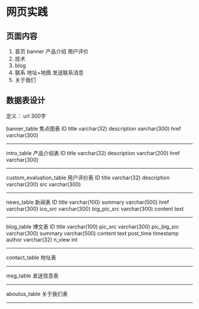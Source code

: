 # 网页实践

## 页面内容

1. 首页
	banner
	产品介绍
	用户评价
2. 技术
3. blog
4. 联系
	地址+地图
	发送联系消息
5. 关于我们

## 数据表设计

定义：
url		300字

banner_table			焦点图表
ID
title		varchar(32)
description	varchar(300)
href		varchar(300)

------------------------------------------------------------------------------

intro_table			产品介绍表
ID
title		varchar(32)
description	varchar(200)
href		varchar(300)

------------------------------------------------------------------------------

custom_evaluation_table		用户评价表
ID
title		varchar(32)
description	varchar(200)
src		varchar(300)

------------------------------------------------------------------------------

news_table			新闻表
ID
title		varchar(100)
summary		varchar(500)
href		varchar(300)
ico_src		varchar(300)
big_pic_src	varchar(300)
content		text

------------------------------------------------------------------------------

blog_table			博文表
ID
title		varchar(100)
pic_src		varchar(300)
pic_big_src	varchar(300)
summary		varchar(500)
content		text
post_time	timestamp
author		varchar(32)
n_view		int

------------------------------------------------------------------------------

contact_table			地址表


------------------------------------------------------------------------------

msg_table			发送信息表


------------------------------------------------------------------------------

aboutus_table			关于我们表


------------------------------------------------------------------------------


